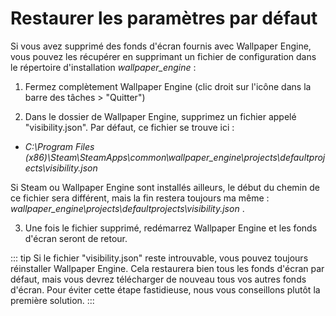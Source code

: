 # Restaurer les paramètres par défaut

Si vous avez supprimé des fonds d'écran fournis avec Wallpaper Engine, vous pouvez les récupérer en supprimant un fichier de configuration dans le répertoire d'installation *wallpaper_engine* :

1. Fermez complètement Wallpaper Engine (clic droit sur l'icône dans la barre des tâches > "Quitter")

2. Dans le dossier de Wallpaper Engine, supprimez un fichier appelé "visibility.json". Par défaut, ce fichier se trouve ici :

* *C:\Program Files (x86)\Steam\SteamApps\common\wallpaper_engine\projects\defaultprojects\visibility.json*

Si Steam ou Wallpaper Engine sont installés ailleurs, le début du chemin de ce fichier sera différent, mais la fin restera toujours ma même : *wallpaper_engine\projects\defaultprojects\visibility.json* .

3. Une fois le fichier supprimé, redémarrez Wallpaper Engine et les fonds d'écran seront de retour.

::: tip Si le fichier "visibility.json" reste introuvable, vous pouvez toujours réinstaller Wallpaper Engine. Cela restaurera bien tous les fonds d'écran par défaut, mais vous devrez télécharger de nouveau tous vos autres fonds d'écran. Pour éviter cette étape fastidieuse, nous vous conseillons plutôt la première solution. :::